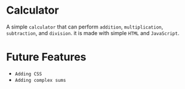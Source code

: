 # Calculator
A simple `calculator` that can perform `addition`, `multiplication`, `subtraction`, and `division`. it is made with simple `HTML` and `JavaScript`.


# Future Features
- `Adding CSS`
- `Adding complex sums`



